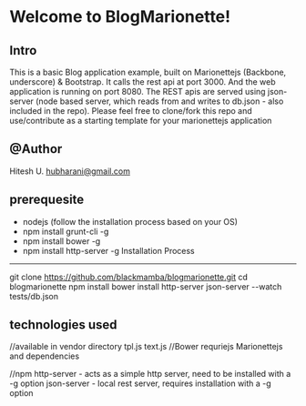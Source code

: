 Welcome to BlogMarionette!
===================



Intro
------
This is a basic Blog application example, built on Marionettejs (Backbone, underscore) & Bootstrap. It calls the rest api at port 3000. And the web application is running on port 8080. The REST apis are served using json-server (node based server, which reads from and writes to db.json - also included in the repo). Please feel free to clone/fork this repo and use/contribute as a starting template for your marionettejs application

@Author
-------
Hitesh U.
hubharani@gmail.com

prerequesite
--------------
-  nodejs (follow the installation process based on your OS)
- npm install grunt-cli -g
- npm install bower -g 
- npm install http-server -g
Installation Process
-----------------------
git clone https://github.com/blackmamba/blogmarionette.git
cd blogmarionette
npm install 
bower install
http-server
json-server --watch tests/db.json

technologies used
---------------------
//available in vendor directory
tpl.js
text.js
//Bower
requriejs
Marionettejs and dependencies

//npm
http-server - acts as a simple http server, need to be installed with a -g option
json-server - local rest server, requires installation with a -g option



